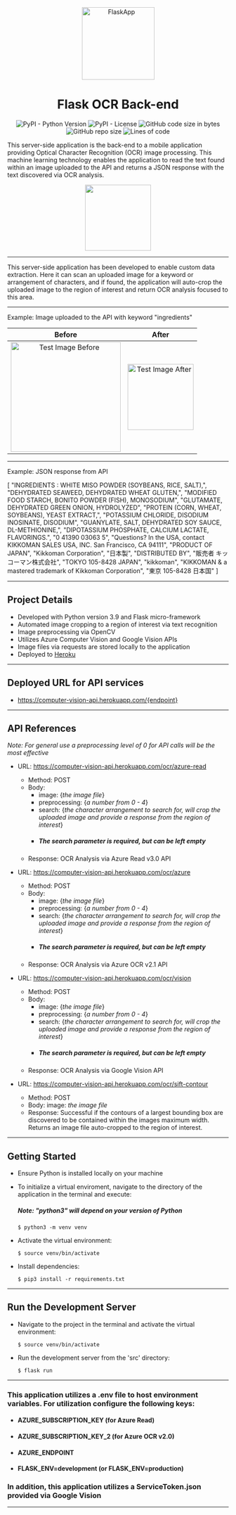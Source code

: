 <div align="center" markdown="1">

<img src="https://www.educative.io/api/page/6196871006519296/image/download/6316021754363904" height="165" alt="FlaskApp">

<br/>

# Flask OCR Back-end

![PyPI - Python Version](https://img.shields.io/pypi/pyversions/p?style=plastic)
![PyPI - License](https://img.shields.io/pypi/l/flask?style=plastic)
![GitHub code size in bytes](https://img.shields.io/github/languages/code-size/c-grigsby/flask-ocr-backend?style=plastic)
![GitHub repo size](https://img.shields.io/github/repo-size/c-grigsby/flask-ocr-backend?style=plastic)
![Lines of code](https://img.shields.io/tokei/lines/github/c-grigsby/flask-ocr-backend?style=plastic)

</div>

This server-side application is the back-end to a mobile application providing Optical Character Recognition (OCR) image processing. This machine learning technology enables the application to read the text found within an image uploaded to the API and returns a JSON response with the text discovered via OCR analysis.

<div align="center">

<img src="https://i.stack.imgur.com/7UvTj.png" height="150px"/>

</div>

---

This server-side application has been developed to enable custom data extraction. Here it can scan an uploaded image for a keyword or arrangement of characters, and if found, the application will auto-crop the uploaded image to the region of interest and return OCR analysis focused to this area.

---

Example: Image uploaded to the API with keyword "ingredients"

|                                         Before                                          |                                         After                                         |
| :-------------------------------------------------------------------------------------: | :-----------------------------------------------------------------------------------: |
| <img src="./src/static/upload/test_before.png" height="250px" alt="Test Image Before"/> | <img src="./src/static/upload/test_after.png" height="150px" alt="Test Image After"/> |

---

Example: JSON response from API

[
"INGREDIENTS : WHITE MISO POWDER (SOYBEANS, RICE, SALT),",
"DEHYDRATED SEAWEED, DEHYDRATED WHEAT GLUTEN,",
"MODIFIED FOOD STARCH, BONITO POWDER (FISH), MONOSODIUM",
"GLUTAMATE, DEHYDRATED GREEN ONION, HYDROLYZED",
"PROTEIN (CORN, WHEAT, SOYBEANS), YEAST EXTRACT,",
"POTASSIUM CHLORIDE, DISODIUM INOSINATE, DISODIUM",
"GUANYLATE, SALT, DEHYDRATED SOY SAUCE, DL-METHIONINE,",
"DIPOTASSIUM PHOSPHATE, CALCIUM LACTATE, FLAVORINGS.",
"0 41390 03063 5",
"Questions? In the USA, contact KIKKOMAN SALES USA, INC. San Francisco, CA 94111",
"PRODUCT OF JAPAN",
"Kikkoman Corporation",
"日本製",
"DISTRIBUTED BY",
"販売者 キッコーマン株式会社",
"TOKYO 105-8428 JAPAN",
"kikkoman",
"KIKKOMAN & a mastered trademark of Kikkoman Corporation",
"東京 105-8428 日本国"
]

---

## Project Details

- Developed with Python version 3.9 and Flask micro-framework
- Automated image cropping to a region of interest via text recognition
- Image preprocessing via OpenCV
- Utilizes Azure Computer Vision and Google Vision APIs
- Image files via requests are stored locally to the application
- Deployed to [Heroku](https://www.heroku.com/)

---

## Deployed URL for API services

- https://computer-vision-api.herokuapp.com/{endpoint}

---

## API References

_Note: For general use a preprocessing level of 0 for API calls will be the most effective_

- URL: https://computer-vision-api.herokuapp.com/ocr/azure-read

  - Method: POST
  - Body:
    - image: {_the image file_}
    - preprocessing: {_a number from 0 - 4_}
    - search: {_the character arrangement to search for, will crop the uploaded image and provide a response from the region of interest_}
    - ##### _The search parameter is required, but can be left empty_
  - Response: OCR Analysis via Azure Read v3.0 API

- URL: https://computer-vision-api.herokuapp.com/ocr/azure

  - Method: POST
  - Body:
    - image: {_the image file_}
    - preprocessing: {_a number from 0 - 4_}
    - search: {_the character arrangement to search for, will crop the uploaded image and provide a response from the region of interest_}
    - ##### _The search parameter is required, but can be left empty_
  - Response: OCR Analysis via Azure OCR v2.1 API

- URL: https://computer-vision-api.herokuapp.com/ocr/vision

  - Method: POST
  - Body:
    - image: {_the image file_}
    - preprocessing: {_a number from 0 - 4_}
    - search: {_the character arrangement to search for, will crop the uploaded image and provide a response from the region of interest_}
    - ##### _The search parameter is required, but can be left empty_
  - Response: OCR Analysis via Google Vision API

- URL: https://computer-vision-api.herokuapp.com/ocr/sift-contour

  - Method: POST
  - Body: image: _the image file_
  - Response: Successful if the contours of a largest bounding box are discovered to be contained within the images maximum width. Returns an image file auto-cropped to the region of interest.

---

## Getting Started

- Ensure Python is installed locally on your machine
- To initialize a virtual enviroment, navigate to the directory of the application in the terminal and execute:

  ##### _Note: "python3" will depend on your version of Python_

  ```
  $ python3 -m venv venv
  ```

- Activate the virtual environment:

  ```
  $ source venv/bin/activate
  ```

- Install dependencies:

  ```
  $ pip3 install -r requirements.txt
  ```

---

## Run the Development Server

- Navigate to the project in the terminal and activate the virtual environment:

  ```
  $ source venv/bin/activate
  ```

- Run the development server from the 'src' directory:

  ```
  $ flask run
  ```

---

### This application utilizes a .env file to host environment variables. For utilization configure the following keys:

- #### AZURE_SUBSCRIPTION_KEY (for Azure Read)
- #### AZURE_SUBSCRIPTION_KEY_2 (for Azure OCR v2.0)
- #### AZURE_ENDPOINT
- #### FLASK_ENV=development (or FLASK_ENV=production)

### In addition, this application utilizes a ServiceToken.json provided via Google Vision

---
